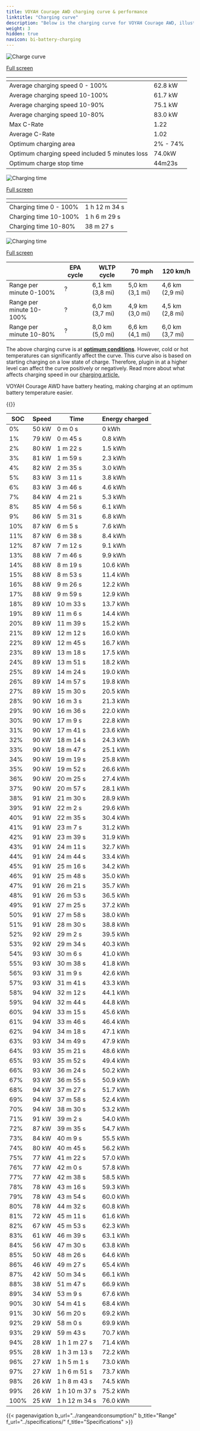 ```yaml
---
title: VOYAH Courage AWD charging curve & performance
linktitle: "Charging curve"
description: "Below is the charging curve for VOYAH Courage AWD, illustrating the charging speed at various battery levels. Additionally, graphs for range and time provide comprehensive details on charging performance."
weight: 3
hidden: true
navicon: bi-battery-charging
---
```

<!-- markdownlint-disable MD033 -->
<!-- markdownlint-disable MD010 -->
<img src="/images/models/voyah/courage/courage_awd/chargingcurve.svg" alt="Charge curve" class="img-fluid">

[Full screen](/images/models/voyah/courage/courage_awd/chargingcurve.svg)


<div class="table-responsive">
<table class="table table-striped border">
	<thead>
		<tr>
			<th>
			</th>
			<th>
			</th>
		</tr>
	</thead>
	<tbody>
		<tr>
			<td>
				Average charging speed 0 - 100%
			</td>
			<td>
				62.8 kW
			</td>
		</tr>
		<tr>
			<td>
				Average charging speed 10-100%
			</td>
			<td>
				61.7 kW
			</td>
		</tr>
		<tr>
			<td>
				Average charging speed 10-90%
			</td>
			<td>
				75.1 kW
			</td>
		</tr>
		<tr>
			<td>
				Average charging speed 10-80%
			</td>
			<td>
				83.0 kW
			</td>
		</tr>
		<tr>
			<td>
				Max C-Rate
			</td>
			<td>
				1.22
			</td>
		</tr>
		<tr>
			<td>
				Average C-Rate
			</td>
			<td>
				1.02
			</td>
		</tr>
		<tr>
			<td>
				Optimum charging area
			</td>
			<td>
				2% - 74%
			</td>
		</tr>
		<tr>
			<td>
				Optimum charging speed included 5 minutes loss
			</td>
			<td>
				74.0kW
			</td>
		</tr>
		<tr>
			<td>
				Optimum charge stop time
			</td>
			<td>
				44m23s
			</td>
		</tr>
	</tbody>
</table>
</div>
<img src="/images/models/voyah/courage/courage_awd/chargingtime.svg" alt="Charging time" class="img-fluid">

[Full screen](/images/models/voyah/courage/courage_awd/chargingtime.svg)
<div class="table-responsive">
<table class="table table-striped border">
	<thead>
		<tr>
			<th>
			</th>
			<th>
			</th>
		</tr>
	</thead>
	<tbody>
		<tr>
			<td>
				Charging time 0 - 100%
			</td>
			<td>
				1 h 12 m 34 s
			</td>
		</tr>
		<tr>
			<td>
				Charging time 10-100%
			</td>
			<td>
				1 h 6 m 29 s
			</td>
		</tr>
		<tr>
			<td>
				Charging time 10-80%
			</td>
			<td>
				 38 m 27 s
			</td>
		</tr>
	</tbody>
</table>
</div>
<img src="/images/models/voyah/courage/courage_awd/chargerangespeed.svg" alt="Charging time" class="img-fluid">

[Full screen](/images/models/voyah/courage/courage_awd/chargerangespeed.svg)
<div class="table-responsive">
<table class="table table-striped border">
	<thead>
		<tr>
			<th>
			</th>
			<th>
				EPA cycle
			</th>
			<th>
				WLTP cycle
			</th>
			<th>
				70 mph
			</th>
			<th>
				120 km/h
			</th>
		</tr>
	</thead>
	<tbody>
		<tr>
			<td>
				Range per minute 0-100%
			</td>
			<td>
				?
			</td>
			<td>
				6,1 km (3,8 mi)
			</td>
			<td>
				5,0 km (3,1 mi)
			</td>
			<td>
				4,6 km (2,9 mi)
			</td>
		</tr>
		<tr>
			<td>
				Range per minute 10-100%
			</td>
			<td>
				?
			</td>
			<td>
				6,0 km (3,7 mi)
			</td>
			<td>
				4,9 km (3,0 mi)
			</td>
			<td>
				4,5 km (2,8 mi)
			</td>
		</tr>
		<tr>
			<td>
				Range per minute 10-80%
			</td>
			<td>
				?
			</td>
			<td>
				8,0 km (5,0 mi)
			</td>
			<td>
				6,6 km (4,1 mi)
			</td>
			<td>
				6,0 km (3,7 mi)
			</td>
		</tr>
	</tbody>
</table>
</div>


The above charging curve is at **[optimum conditions](../../../../../technology/battery/charging/#temperature)**. However, cold or hot temperatures can significantly affect the curve. This curve also is based on starting charging on a low state of charge. Therefore, plugin in at a higher level can affect the curve positively or negatively. Read more about what affects charging speed in our [charging article.](../../../../../technology/battery/charging/)


VOYAH Courage AWD have battery heating, making charging at an optimum battery temperature easier.


{{<evkxdisplayaddarticle />}}
<div class="table-responsive">
<table class="table table-striped border">
	<thead>
		<tr>
			<th>
				SOC
			</th>
			<th>
				Speed
			</th>
			<th>
				Time
			</th>
			<th>
				Energy charged
			</th>
		</tr>
	</thead>
	<tbody>
		<tr>
			<td>
				0%
			</td>
			<td>
				50 kW
			</td>
			<td>
				 0 m 0 s
			</td>
			<td>
				0 kWh
			</td>
		</tr>
		<tr>
			<td>
				1%
			</td>
			<td>
				79 kW
			</td>
			<td>
				 0 m 45 s
			</td>
			<td>
				0.8 kWh
			</td>
		</tr>
		<tr>
			<td>
				2%
			</td>
			<td>
				80 kW
			</td>
			<td>
				 1 m 22 s
			</td>
			<td>
				1.5 kWh
			</td>
		</tr>
		<tr>
			<td>
				3%
			</td>
			<td>
				81 kW
			</td>
			<td>
				 1 m 59 s
			</td>
			<td>
				2.3 kWh
			</td>
		</tr>
		<tr>
			<td>
				4%
			</td>
			<td>
				82 kW
			</td>
			<td>
				 2 m 35 s
			</td>
			<td>
				3.0 kWh
			</td>
		</tr>
		<tr>
			<td>
				5%
			</td>
			<td>
				83 kW
			</td>
			<td>
				 3 m 11 s
			</td>
			<td>
				3.8 kWh
			</td>
		</tr>
		<tr>
			<td>
				6%
			</td>
			<td>
				83 kW
			</td>
			<td>
				 3 m 46 s
			</td>
			<td>
				4.6 kWh
			</td>
		</tr>
		<tr>
			<td>
				7%
			</td>
			<td>
				84 kW
			</td>
			<td>
				 4 m 21 s
			</td>
			<td>
				5.3 kWh
			</td>
		</tr>
		<tr>
			<td>
				8%
			</td>
			<td>
				85 kW
			</td>
			<td>
				 4 m 56 s
			</td>
			<td>
				6.1 kWh
			</td>
		</tr>
		<tr>
			<td>
				9%
			</td>
			<td>
				86 kW
			</td>
			<td>
				 5 m 31 s
			</td>
			<td>
				6.8 kWh
			</td>
		</tr>
		<tr>
			<td>
				10%
			</td>
			<td>
				87 kW
			</td>
			<td>
				 6 m 5 s
			</td>
			<td>
				7.6 kWh
			</td>
		</tr>
		<tr>
			<td>
				11%
			</td>
			<td>
				87 kW
			</td>
			<td>
				 6 m 38 s
			</td>
			<td>
				8.4 kWh
			</td>
		</tr>
		<tr>
			<td>
				12%
			</td>
			<td>
				87 kW
			</td>
			<td>
				 7 m 12 s
			</td>
			<td>
				9.1 kWh
			</td>
		</tr>
		<tr>
			<td>
				13%
			</td>
			<td>
				88 kW
			</td>
			<td>
				 7 m 46 s
			</td>
			<td>
				9.9 kWh
			</td>
		</tr>
		<tr>
			<td>
				14%
			</td>
			<td>
				88 kW
			</td>
			<td>
				 8 m 19 s
			</td>
			<td>
				10.6 kWh
			</td>
		</tr>
		<tr>
			<td>
				15%
			</td>
			<td>
				88 kW
			</td>
			<td>
				 8 m 53 s
			</td>
			<td>
				11.4 kWh
			</td>
		</tr>
		<tr>
			<td>
				16%
			</td>
			<td>
				88 kW
			</td>
			<td>
				 9 m 26 s
			</td>
			<td>
				12.2 kWh
			</td>
		</tr>
		<tr>
			<td>
				17%
			</td>
			<td>
				88 kW
			</td>
			<td>
				 9 m 59 s
			</td>
			<td>
				12.9 kWh
			</td>
		</tr>
		<tr>
			<td>
				18%
			</td>
			<td>
				89 kW
			</td>
			<td>
				 10 m 33 s
			</td>
			<td>
				13.7 kWh
			</td>
		</tr>
		<tr>
			<td>
				19%
			</td>
			<td>
				89 kW
			</td>
			<td>
				 11 m 6 s
			</td>
			<td>
				14.4 kWh
			</td>
		</tr>
		<tr>
			<td>
				20%
			</td>
			<td>
				89 kW
			</td>
			<td>
				 11 m 39 s
			</td>
			<td>
				15.2 kWh
			</td>
		</tr>
		<tr>
			<td>
				21%
			</td>
			<td>
				89 kW
			</td>
			<td>
				 12 m 12 s
			</td>
			<td>
				16.0 kWh
			</td>
		</tr>
		<tr>
			<td>
				22%
			</td>
			<td>
				89 kW
			</td>
			<td>
				 12 m 45 s
			</td>
			<td>
				16.7 kWh
			</td>
		</tr>
		<tr>
			<td>
				23%
			</td>
			<td>
				89 kW
			</td>
			<td>
				 13 m 18 s
			</td>
			<td>
				17.5 kWh
			</td>
		</tr>
		<tr>
			<td>
				24%
			</td>
			<td>
				89 kW
			</td>
			<td>
				 13 m 51 s
			</td>
			<td>
				18.2 kWh
			</td>
		</tr>
		<tr>
			<td>
				25%
			</td>
			<td>
				89 kW
			</td>
			<td>
				 14 m 24 s
			</td>
			<td>
				19.0 kWh
			</td>
		</tr>
		<tr>
			<td>
				26%
			</td>
			<td>
				89 kW
			</td>
			<td>
				 14 m 57 s
			</td>
			<td>
				19.8 kWh
			</td>
		</tr>
		<tr>
			<td>
				27%
			</td>
			<td>
				89 kW
			</td>
			<td>
				 15 m 30 s
			</td>
			<td>
				20.5 kWh
			</td>
		</tr>
		<tr>
			<td>
				28%
			</td>
			<td>
				90 kW
			</td>
			<td>
				 16 m 3 s
			</td>
			<td>
				21.3 kWh
			</td>
		</tr>
		<tr>
			<td>
				29%
			</td>
			<td>
				90 kW
			</td>
			<td>
				 16 m 36 s
			</td>
			<td>
				22.0 kWh
			</td>
		</tr>
		<tr>
			<td>
				30%
			</td>
			<td>
				90 kW
			</td>
			<td>
				 17 m 9 s
			</td>
			<td>
				22.8 kWh
			</td>
		</tr>
		<tr>
			<td>
				31%
			</td>
			<td>
				90 kW
			</td>
			<td>
				 17 m 41 s
			</td>
			<td>
				23.6 kWh
			</td>
		</tr>
		<tr>
			<td>
				32%
			</td>
			<td>
				90 kW
			</td>
			<td>
				 18 m 14 s
			</td>
			<td>
				24.3 kWh
			</td>
		</tr>
		<tr>
			<td>
				33%
			</td>
			<td>
				90 kW
			</td>
			<td>
				 18 m 47 s
			</td>
			<td>
				25.1 kWh
			</td>
		</tr>
		<tr>
			<td>
				34%
			</td>
			<td>
				90 kW
			</td>
			<td>
				 19 m 19 s
			</td>
			<td>
				25.8 kWh
			</td>
		</tr>
		<tr>
			<td>
				35%
			</td>
			<td>
				90 kW
			</td>
			<td>
				 19 m 52 s
			</td>
			<td>
				26.6 kWh
			</td>
		</tr>
		<tr>
			<td>
				36%
			</td>
			<td>
				90 kW
			</td>
			<td>
				 20 m 25 s
			</td>
			<td>
				27.4 kWh
			</td>
		</tr>
		<tr>
			<td>
				37%
			</td>
			<td>
				90 kW
			</td>
			<td>
				 20 m 57 s
			</td>
			<td>
				28.1 kWh
			</td>
		</tr>
		<tr>
			<td>
				38%
			</td>
			<td>
				91 kW
			</td>
			<td>
				 21 m 30 s
			</td>
			<td>
				28.9 kWh
			</td>
		</tr>
		<tr>
			<td>
				39%
			</td>
			<td>
				91 kW
			</td>
			<td>
				 22 m 2 s
			</td>
			<td>
				29.6 kWh
			</td>
		</tr>
		<tr>
			<td>
				40%
			</td>
			<td>
				91 kW
			</td>
			<td>
				 22 m 35 s
			</td>
			<td>
				30.4 kWh
			</td>
		</tr>
		<tr>
			<td>
				41%
			</td>
			<td>
				91 kW
			</td>
			<td>
				 23 m 7 s
			</td>
			<td>
				31.2 kWh
			</td>
		</tr>
		<tr>
			<td>
				42%
			</td>
			<td>
				91 kW
			</td>
			<td>
				 23 m 39 s
			</td>
			<td>
				31.9 kWh
			</td>
		</tr>
		<tr>
			<td>
				43%
			</td>
			<td>
				91 kW
			</td>
			<td>
				 24 m 11 s
			</td>
			<td>
				32.7 kWh
			</td>
		</tr>
		<tr>
			<td>
				44%
			</td>
			<td>
				91 kW
			</td>
			<td>
				 24 m 44 s
			</td>
			<td>
				33.4 kWh
			</td>
		</tr>
		<tr>
			<td>
				45%
			</td>
			<td>
				91 kW
			</td>
			<td>
				 25 m 16 s
			</td>
			<td>
				34.2 kWh
			</td>
		</tr>
		<tr>
			<td>
				46%
			</td>
			<td>
				91 kW
			</td>
			<td>
				 25 m 48 s
			</td>
			<td>
				35.0 kWh
			</td>
		</tr>
		<tr>
			<td>
				47%
			</td>
			<td>
				91 kW
			</td>
			<td>
				 26 m 21 s
			</td>
			<td>
				35.7 kWh
			</td>
		</tr>
		<tr>
			<td>
				48%
			</td>
			<td>
				91 kW
			</td>
			<td>
				 26 m 53 s
			</td>
			<td>
				36.5 kWh
			</td>
		</tr>
		<tr>
			<td>
				49%
			</td>
			<td>
				91 kW
			</td>
			<td>
				 27 m 25 s
			</td>
			<td>
				37.2 kWh
			</td>
		</tr>
		<tr>
			<td>
				50%
			</td>
			<td>
				91 kW
			</td>
			<td>
				 27 m 58 s
			</td>
			<td>
				38.0 kWh
			</td>
		</tr>
		<tr>
			<td>
				51%
			</td>
			<td>
				91 kW
			</td>
			<td>
				 28 m 30 s
			</td>
			<td>
				38.8 kWh
			</td>
		</tr>
		<tr>
			<td>
				52%
			</td>
			<td>
				92 kW
			</td>
			<td>
				 29 m 2 s
			</td>
			<td>
				39.5 kWh
			</td>
		</tr>
		<tr>
			<td>
				53%
			</td>
			<td>
				92 kW
			</td>
			<td>
				 29 m 34 s
			</td>
			<td>
				40.3 kWh
			</td>
		</tr>
		<tr>
			<td>
				54%
			</td>
			<td>
				93 kW
			</td>
			<td>
				 30 m 6 s
			</td>
			<td>
				41.0 kWh
			</td>
		</tr>
		<tr>
			<td>
				55%
			</td>
			<td>
				93 kW
			</td>
			<td>
				 30 m 38 s
			</td>
			<td>
				41.8 kWh
			</td>
		</tr>
		<tr>
			<td>
				56%
			</td>
			<td>
				93 kW
			</td>
			<td>
				 31 m 9 s
			</td>
			<td>
				42.6 kWh
			</td>
		</tr>
		<tr>
			<td>
				57%
			</td>
			<td>
				93 kW
			</td>
			<td>
				 31 m 41 s
			</td>
			<td>
				43.3 kWh
			</td>
		</tr>
		<tr>
			<td>
				58%
			</td>
			<td>
				94 kW
			</td>
			<td>
				 32 m 12 s
			</td>
			<td>
				44.1 kWh
			</td>
		</tr>
		<tr>
			<td>
				59%
			</td>
			<td>
				94 kW
			</td>
			<td>
				 32 m 44 s
			</td>
			<td>
				44.8 kWh
			</td>
		</tr>
		<tr>
			<td>
				60%
			</td>
			<td>
				94 kW
			</td>
			<td>
				 33 m 15 s
			</td>
			<td>
				45.6 kWh
			</td>
		</tr>
		<tr>
			<td>
				61%
			</td>
			<td>
				94 kW
			</td>
			<td>
				 33 m 46 s
			</td>
			<td>
				46.4 kWh
			</td>
		</tr>
		<tr>
			<td>
				62%
			</td>
			<td>
				94 kW
			</td>
			<td>
				 34 m 18 s
			</td>
			<td>
				47.1 kWh
			</td>
		</tr>
		<tr>
			<td>
				63%
			</td>
			<td>
				93 kW
			</td>
			<td>
				 34 m 49 s
			</td>
			<td>
				47.9 kWh
			</td>
		</tr>
		<tr>
			<td>
				64%
			</td>
			<td>
				93 kW
			</td>
			<td>
				 35 m 21 s
			</td>
			<td>
				48.6 kWh
			</td>
		</tr>
		<tr>
			<td>
				65%
			</td>
			<td>
				93 kW
			</td>
			<td>
				 35 m 52 s
			</td>
			<td>
				49.4 kWh
			</td>
		</tr>
		<tr>
			<td>
				66%
			</td>
			<td>
				93 kW
			</td>
			<td>
				 36 m 24 s
			</td>
			<td>
				50.2 kWh
			</td>
		</tr>
		<tr>
			<td>
				67%
			</td>
			<td>
				93 kW
			</td>
			<td>
				 36 m 55 s
			</td>
			<td>
				50.9 kWh
			</td>
		</tr>
		<tr>
			<td>
				68%
			</td>
			<td>
				94 kW
			</td>
			<td>
				 37 m 27 s
			</td>
			<td>
				51.7 kWh
			</td>
		</tr>
		<tr>
			<td>
				69%
			</td>
			<td>
				94 kW
			</td>
			<td>
				 37 m 58 s
			</td>
			<td>
				52.4 kWh
			</td>
		</tr>
		<tr>
			<td>
				70%
			</td>
			<td>
				94 kW
			</td>
			<td>
				 38 m 30 s
			</td>
			<td>
				53.2 kWh
			</td>
		</tr>
		<tr>
			<td>
				71%
			</td>
			<td>
				91 kW
			</td>
			<td>
				 39 m 2 s
			</td>
			<td>
				54.0 kWh
			</td>
		</tr>
		<tr>
			<td>
				72%
			</td>
			<td>
				87 kW
			</td>
			<td>
				 39 m 35 s
			</td>
			<td>
				54.7 kWh
			</td>
		</tr>
		<tr>
			<td>
				73%
			</td>
			<td>
				84 kW
			</td>
			<td>
				 40 m 9 s
			</td>
			<td>
				55.5 kWh
			</td>
		</tr>
		<tr>
			<td>
				74%
			</td>
			<td>
				80 kW
			</td>
			<td>
				 40 m 45 s
			</td>
			<td>
				56.2 kWh
			</td>
		</tr>
		<tr>
			<td>
				75%
			</td>
			<td>
				77 kW
			</td>
			<td>
				 41 m 22 s
			</td>
			<td>
				57.0 kWh
			</td>
		</tr>
		<tr>
			<td>
				76%
			</td>
			<td>
				77 kW
			</td>
			<td>
				 42 m 0 s
			</td>
			<td>
				57.8 kWh
			</td>
		</tr>
		<tr>
			<td>
				77%
			</td>
			<td>
				77 kW
			</td>
			<td>
				 42 m 38 s
			</td>
			<td>
				58.5 kWh
			</td>
		</tr>
		<tr>
			<td>
				78%
			</td>
			<td>
				78 kW
			</td>
			<td>
				 43 m 16 s
			</td>
			<td>
				59.3 kWh
			</td>
		</tr>
		<tr>
			<td>
				79%
			</td>
			<td>
				78 kW
			</td>
			<td>
				 43 m 54 s
			</td>
			<td>
				60.0 kWh
			</td>
		</tr>
		<tr>
			<td>
				80%
			</td>
			<td>
				78 kW
			</td>
			<td>
				 44 m 32 s
			</td>
			<td>
				60.8 kWh
			</td>
		</tr>
		<tr>
			<td>
				81%
			</td>
			<td>
				72 kW
			</td>
			<td>
				 45 m 11 s
			</td>
			<td>
				61.6 kWh
			</td>
		</tr>
		<tr>
			<td>
				82%
			</td>
			<td>
				67 kW
			</td>
			<td>
				 45 m 53 s
			</td>
			<td>
				62.3 kWh
			</td>
		</tr>
		<tr>
			<td>
				83%
			</td>
			<td>
				61 kW
			</td>
			<td>
				 46 m 39 s
			</td>
			<td>
				63.1 kWh
			</td>
		</tr>
		<tr>
			<td>
				84%
			</td>
			<td>
				56 kW
			</td>
			<td>
				 47 m 30 s
			</td>
			<td>
				63.8 kWh
			</td>
		</tr>
		<tr>
			<td>
				85%
			</td>
			<td>
				50 kW
			</td>
			<td>
				 48 m 26 s
			</td>
			<td>
				64.6 kWh
			</td>
		</tr>
		<tr>
			<td>
				86%
			</td>
			<td>
				46 kW
			</td>
			<td>
				 49 m 27 s
			</td>
			<td>
				65.4 kWh
			</td>
		</tr>
		<tr>
			<td>
				87%
			</td>
			<td>
				42 kW
			</td>
			<td>
				 50 m 34 s
			</td>
			<td>
				66.1 kWh
			</td>
		</tr>
		<tr>
			<td>
				88%
			</td>
			<td>
				38 kW
			</td>
			<td>
				 51 m 47 s
			</td>
			<td>
				66.9 kWh
			</td>
		</tr>
		<tr>
			<td>
				89%
			</td>
			<td>
				34 kW
			</td>
			<td>
				 53 m 9 s
			</td>
			<td>
				67.6 kWh
			</td>
		</tr>
		<tr>
			<td>
				90%
			</td>
			<td>
				30 kW
			</td>
			<td>
				 54 m 41 s
			</td>
			<td>
				68.4 kWh
			</td>
		</tr>
		<tr>
			<td>
				91%
			</td>
			<td>
				30 kW
			</td>
			<td>
				 56 m 20 s
			</td>
			<td>
				69.2 kWh
			</td>
		</tr>
		<tr>
			<td>
				92%
			</td>
			<td>
				29 kW
			</td>
			<td>
				 58 m 0 s
			</td>
			<td>
				69.9 kWh
			</td>
		</tr>
		<tr>
			<td>
				93%
			</td>
			<td>
				29 kW
			</td>
			<td>
				 59 m 43 s
			</td>
			<td>
				70.7 kWh
			</td>
		</tr>
		<tr>
			<td>
				94%
			</td>
			<td>
				28 kW
			</td>
			<td>
				1 h 1 m 27 s
			</td>
			<td>
				71.4 kWh
			</td>
		</tr>
		<tr>
			<td>
				95%
			</td>
			<td>
				28 kW
			</td>
			<td>
				1 h 3 m 13 s
			</td>
			<td>
				72.2 kWh
			</td>
		</tr>
		<tr>
			<td>
				96%
			</td>
			<td>
				27 kW
			</td>
			<td>
				1 h 5 m 1 s
			</td>
			<td>
				73.0 kWh
			</td>
		</tr>
		<tr>
			<td>
				97%
			</td>
			<td>
				27 kW
			</td>
			<td>
				1 h 6 m 51 s
			</td>
			<td>
				73.7 kWh
			</td>
		</tr>
		<tr>
			<td>
				98%
			</td>
			<td>
				26 kW
			</td>
			<td>
				1 h 8 m 43 s
			</td>
			<td>
				74.5 kWh
			</td>
		</tr>
		<tr>
			<td>
				99%
			</td>
			<td>
				26 kW
			</td>
			<td>
				1 h 10 m 37 s
			</td>
			<td>
				75.2 kWh
			</td>
		</tr>
		<tr>
			<td>
				100%
			</td>
			<td>
				25 kW
			</td>
			<td>
				1 h 12 m 34 s
			</td>
			<td>
				76.0 kWh
			</td>
		</tr>
	</tbody>
</table>
</div>


{{< pagenavigation b_url="../rangeandconsumption/" b_title="Range" f_url="../specifications/" f_title="Specifications" >}}
